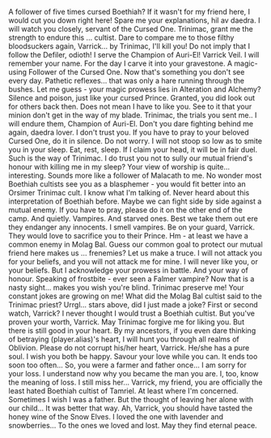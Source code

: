 A follower of five times cursed Boethiah? If it wasn't for my friend here, I would cut you down right here!
Spare me your explanations, hil av daedra.
I will watch you closely, servant of the Cursed One.
Trinimac, grant me the strength to endure this ... cultist.
Dare to compare me to those filthy bloodsuckers again, Varrick... by Trinimac, I'll kill you!
Do not imply that I follow the Defiler, odioth! I serve the Champion of Auri-El!
Varrick Veil. I will remember your name. For the day I carve it into your gravestone.
A magic-using Follower of the Cursed One. Now that's something you don't see every day.
Pathetic reflexes... that was only a hare running through the bushes.
Let me guess - your magic prowess lies in Alteration and Alchemy? Silence and poison, just like your cursed Prince.
Granted, you did look out for others back then. Does not mean I have to like you.
See to it that your minion don't get in the way of my blade.
Trinimac, the trials you sent me.. I will endure them, Champion of Auri-El.
Don't you dare fighting behind me again, daedra lover. I don't trust you.
If you have to pray to your beloved Cursed One, do it in silence.
Do not worry. I will not stoop so low as to smite you in your sleep.
Eat, rest, sleep. If I claim your head, it will be in fair duel. Such is the way of Trinimac.
I do trust you not to sully our mutual friend's honour with killing me in my sleep?
Your view of worship is quite... interesting. Sounds more like a follower of Malacath to me.
No wonder most Boethiah cultists see you as a blasphemer - you would fit better into an Orsimer Trinimac cult. I know what I'm talking of.
Never heard about this interpretation of Boethiah before. Maybe we can fight side by side against a mutual enemy.
If you have to pray, please do it on the other end of the camp. And  quietly.
Vampires. And starved ones. Best we take them out ere they endanger any innocents.
I smell vampires. Be on your guard, Varrick. They would love to sacrifice you to their Prince.
Hm - at least we have a common enemy in Molag Bal.
Guess our common goal to protect our mutual friend here makes us ... frenemies?
Let us make a truce. I will not attack you for your beliefs, and you will not attack me for mine.
I will never like you, or your beliefs. But I acknowledge your prowess in battle. And your way of honour.
Speaking of frostbite - ever seen a Falmer vampire? Now that is a nasty sight... makes you wish you're blind.
Trinimac preserve me! Your constant jokes are growing on me!
What did the Molag Bal cultist said to the Trinimac priest? Urrgl... stars above, did I just made a joke?
First or second watch, Varrick?
I never thought I would trust a Boethiah cultist. But you've proven your worth, Varrick.
May Trinimac forgive me for liking you. But there is still good in your heart.
By my ancestors, if you even dare thinking of betraying (player.alias)'s heart, I will hunt you through all realms of Oblivion.
Please do not corrupt his/her heart, Varrick. He/she has a pure soul.
I wish you both be happy. Savour your love while you can. It ends too soon too often...
So, you were a farmer and father once... I am sorry for your loss.
I understand now why you became the man you are. I, too, know the meaning of loss. I still miss her...
Varrick, my friend, you are officially the least hated Boethiah cultist of Tamriel. At least where I'm concerned.
Sometimes I wish I was a father. But the thought of leaving her alone with our child... It was better that way.
Ah, Varrick, you should have tasted the honey wine of the Snow Elves. I loved the one with lavender and snowberries...
To the ones we loved and lost. May they find eternal peace.
